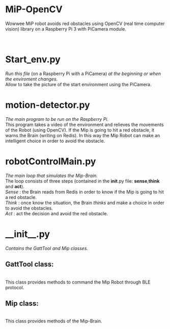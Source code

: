 # MiP-OpenCV
Wowwee MiP robot avoids red obstacles using OpenCV (real time computer vision) library on a Raspberry Pi 3 with PiCamera module.

<br><h1> Start_env.py </h1>

*Run this file* (on a Raspberry Pi with a PiCamera) *at the beginning or when the enviroment changes*.
<br>Allow to take the picture of the start environment using the PiCamera.

<h1> motion-detector.py </h1>

*The main program to be run on the Raspberry Pi.*
<br> This program takes a video of the environment and relieves the movements of the Robot (using OpenCV). If the Mip is going to hit a red obstacle, 
it warns the Brain (writing on Redis). In this way the Mip Robot can make an intelligent choice in order to avoid the obstacle.

<h1> robotControlMain.py </h1> 

*The main loop that simulates the Mip-Brain.*
<br> The loop consists of three steps (contained in the __init__.py file: **sense**,**think** and **act**).
<br> *Sense* : the Brain reads from Redis in order to know if the Mip is going to hit a red obstacle. 
<br> *Think* : once know the situation, the Brain *thinks* and make a choice in order to avoid the obstacles.
<br> *Act* : act the decision and avoid the red obstacle.

<h1> __init__.py </h1>

*Contains the GattTool and Mip classes.*
<br> <h2> GattTool class: </h2>
<br> This class provides methods to command the Mip Robot through BLE protocol.
<br> <h2> Mip class: </h2>
<br> This class provides methods of the Mip-Brain. 



